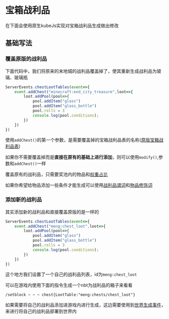# 宝箱战利品
在下面会使用原生kubeJs实现对宝箱战利品生成做出修改
## 基础写法
### 覆盖原版的战利品
下面代码中，我们将原来的末地城的战利品覆盖掉了，使其重新生成战利品为玻璃、玻璃瓶
```js
ServerEvents.chestLootTables(event=>{
    event.addChest("minecraft:end_city_treasure",loot=>{
        loot.addPool(pool=>{
            pool.addItem("glass")
            pool.addItem("glass_bottle")
            pool.rolls = 3
            console.log(pool.conditions);
        })
    })
})
```
使用`addChest()`的第一个参数，是需要覆盖掉的宝箱战利品表的名称([原版宝箱战利品表](../../ti-wai-hua/bao-xiang-zhan-li-pin-biao-id.md))

如果你不需要覆盖掉而是**直接在原有的基础上进行添加**，则可以使用`modify()`,参数和`addChest()`一样

覆盖原有的战利品，只需要奖池内的物品和[权重占比](/ti-wai-hua/quan-zhong.md)

如果你希望给物品添加一些条件才能生成可以使用[战利品谓词](https://zh.minecraft.wiki/w/%E6%88%98%E5%88%A9%E5%93%81%E8%A1%A8?variant=zh-cn)和[物品修饰词](https://zh.minecraft.wiki/w/%E7%89%A9%E5%93%81%E4%BF%AE%E9%A5%B0%E5%99%A8)

### 添加新的战利品
其实添加新的战利品和直接覆盖原版的是一样的
```js
ServerEvents.chestLootTables(event=>{
    event.addChest("meng:chest_loot",loot=>{
        loot.addPool(pool=>{
            pool.addItem("glass")
            pool.addItem("glass_bottle")
            pool.rolls = 3
            console.log(pool.conditions);
        })
    })
})
```
这个地方我们设置了一个自己的战利品列表，id为`meng:chest_loot`

可以在游戏内使用下面的指令生成一个nbt为战利品的箱子来看看
```
/setblock ~ ~ ~ chest{LootTable:"meng:chests/chest_loot"}
```
如果需要将自己的战利品添加进游戏内进行生成，这边需要使用到[世界生成事件]()，来进行将自己的战利品部署到世界内